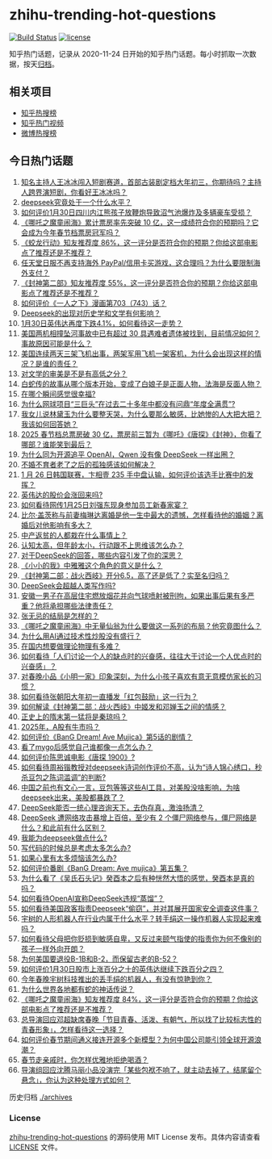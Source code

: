 # zhihu-trending-hot-questions

[![Build Status](https://github.com/justjavac/zhihu-trending-hot-questions/workflows/ci/badge.svg?branch=master)](https://github.com/justjavac/zhihu-trending-hot-questions/actions)
[![license](https://img.shields.io/github/license/justjavac/zhihu-trending-hot-questions)](https://github.com/justjavac/zhihu-trending-hot-questions/blob/master/LICENSE)

知乎热门话题，记录从 2020-11-24
日开始的知乎热门话题。每小时抓取一次数据，按天[归档](./archives)。

## 相关项目

- [知乎热搜榜](https://github.com/justjavac/zhihu-trending-top-search)
- [知乎热门视频](https://github.com/justjavac/zhihu-trending-hot-video)
- [微博热搜榜](https://github.com/justjavac/weibo-trending-hot-search)

## 今日热门话题

<!-- BEGIN -->
<!-- 最后更新时间 Fri Jan 31 2025 11:19:32 GMT+0800 (China Standard Time) -->

1. [知名主持人王冰冰闯入短剧赛道，首部古装剧定档大年初三，你期待吗？主持人跨界演短剧，你看好王冰冰吗？](https://www.zhihu.com/question/10618442769)
1. [deepseek究竟处于一个什么水平？](https://www.zhihu.com/question/10666202502)
1. [如何评价1月30日四川内江熊孩子放鞭炮导致沼气池爆炸及多辆豪车受损？](https://www.zhihu.com/question/10921105358)
1. [《哪吒之魔童闹海》累计票房率先突破 10 亿，这一成绩符合你的预期吗？它会成为今年春节档票房冠军吗？](https://www.zhihu.com/question/10921012359)
1. [《蛟龙行动》知友推荐度 86%，这一评分是否符合你的预期？你给这部电影点了推荐还是不推荐？](https://www.zhihu.com/question/10873944461)
1. [任天堂日服不再支持海外 PayPal/信用卡买游戏，这合理吗？为什么要限制海外支付？](https://www.zhihu.com/question/10896244336)
1. [《封神第二部》知友推荐度 55%，这一评分是否符合你的预期？你给这部电影点了推荐还是不推荐？](https://www.zhihu.com/question/10873952742)
1. [如何评价《一人之下》漫画第703（743）话？](https://www.zhihu.com/question/10921303528)
1. [Deepseek的出现对历史学和文学有何影响？](https://www.zhihu.com/question/10818482571)
1. [1月30日英伟达再度下跌4.1%，如何看待这一走势？](https://www.zhihu.com/question/10877512620)
1. [美国两机相撞坠河事故中已有超过 30 具遇难者遗体被找到，目前情况如何？事故原因可能是什么？](https://www.zhihu.com/question/10871868238)
1. [美国连续两天三架飞机出事，两架军用飞机一架客机，为什么会出现这样的情况？是谁的责任？](https://www.zhihu.com/question/10893008358)
1. [对文学的审美是不是有高低之分？](https://www.zhihu.com/question/423201223)
1. [白蛇传的故事从哪个版本开始，变成了白娘子是正面人物，法海是反面人物？](https://www.zhihu.com/question/10368169333)
1. [在哪个瞬间感觉很幸福?](https://www.zhihu.com/question/660121511)
1. [为什么网球项目“三巨头”在过去二十多年中都没有问鼎“年度全满贯”?](https://www.zhihu.com/question/655638242)
1. [我女儿说林黛玉为什么要整天哭，为什么要那么敏感，比她惨的人大把大把？我该如何回答她？](https://www.zhihu.com/question/10747814182)
1. [2025 春节档总票房破 30 亿，票房前三暂为《哪吒》《唐探》《封神》，你看了哪部？谁能笑到最后？](https://www.zhihu.com/question/10823702457)
1. [为什么同为开源追平 OpenAI，Qwen 没有像 DeepSeek 一样出圈？](https://www.zhihu.com/question/10744161372)
1. [不婚不育者老了之后的孤独感该如何解决？](https://www.zhihu.com/question/599801310)
1. [1 月 26 日韩国联赛，卞相壹 235 手中盘认输，如何评价该选手比赛中的发挥？](https://www.zhihu.com/question/10672322913)
1. [英伟达的股价会涨回来吗?](https://www.zhihu.com/question/10806398090)
1. [如何看待网传1月25日刘强东现身参加员工新春家宴？](https://www.zhihu.com/question/10561872762)
1. [比尔·盖茨称与前妻梅琳达离婚是他一生中最大的遗憾，怎样看待他的婚姻？离婚后对他影响有多大？](https://www.zhihu.com/question/10671044073)
1. [中产返贫的人都栽在什么事情上？](https://www.zhihu.com/question/657234416)
1. [认知太高，但年龄太小，行动跟不上思维该怎么办？](https://www.zhihu.com/question/9644574539)
1. [对于DeepSeek的回答，哪些内容引发了你的深思？](https://www.zhihu.com/question/10740701929)
1. [《小小的我》中雅雅这个角色的意义是什么？](https://www.zhihu.com/question/8184929093)
1. [《封神第二部：战火西岐》开分6.5，高了还是低了？实至名归吗？](https://www.zhihu.com/question/10850785611)
1. [DeepSeek会超越人类写作吗?](https://www.zhihu.com/question/10849017668)
1. [安徽一男子在高层住宅燃放烟花并向气球喷射被刑拘，如果出事后果有多严重？他将承担哪些法律责任？](https://www.zhihu.com/question/10693767229)
1. [张无忌的结局是怎样的？](https://www.zhihu.com/question/303363383)
1. [《哪吒之魔童闹海》中无量仙翁为什么要做这一系列的布局？他究竟图什么？](https://www.zhihu.com/question/10847772459)
1. [为什么用AI通过技术性炒股没有盛行？](https://www.zhihu.com/question/7175362912)
1. [在国内想要做理论物理有多难？](https://www.zhihu.com/question/667146047)
1. [如何看待「人们讨论一个人的缺点时的兴奋感，往往大于讨论一个人优点时的兴奋感」？](https://www.zhihu.com/question/6838004684)
1. [对春晚小品《小明一家》印象深刻，为什么小孩子喜欢有意无意模仿家长的习惯？](https://www.zhihu.com/question/10785369830)
1. [如何看待张朝阳大年初一直播发「红包鼓励」这一行为？](https://www.zhihu.com/question/10873705235)
1. [如何解读《封神第二部：战火西岐》中姬发和邓婵玉之间的情感？](https://www.zhihu.com/question/10846337681)
1. [正史上的隋末第一猛将是秦琼吗？](https://www.zhihu.com/question/621419938)
1. [2025年，A股有牛市吗？](https://www.zhihu.com/question/10000548554)
1. [如何评价《BanG Dream! Ave Mujica》第5话的剧情？](https://www.zhihu.com/question/9644485070)
1. [看了mygo后感觉自己谁都像一点怎么办？](https://www.zhihu.com/question/9377664420)
1. [如何评价陈思诚电影《唐探 1900》?](https://www.zhihu.com/question/10622344622)
1. [如何看待周裕锴教授对deepseek诗词创作评价不高，认为“诗人锦心绣口，秒杀豆包之陈词滥调”的判断?](https://www.zhihu.com/question/10876882119)
1. [中国之前也有文心一言，豆包等等这些AI工具，对美股没啥影响，为啥deepseek出来，美股都暴跌了？](https://www.zhihu.com/question/10763834313)
1. [DeepSeek能否一统心理咨询天下，去伪存真，激浊扬清？](https://www.zhihu.com/question/10743483773)
1. [DeepSeek 遭网络攻击暴增上百倍，至少有 2 个僵尸网络参与，僵尸网络是什么？和此前有什么区别？](https://www.zhihu.com/question/10897137765)
1. [我能为deepseek做点什么?](https://www.zhihu.com/question/10810440050)
1. [写代码的时候总是考虑太多怎么办?](https://www.zhihu.com/question/10035751095)
1. [如果心里有太多烦恼该怎么办?](https://www.zhihu.com/question/10717724252)
1. [如何评价番剧《BanG Dream: Ave mujica》第五集？](https://www.zhihu.com/question/10401456245)
1. [为什么看了《吴氏石头记》癸酉本之后有种恍然大悟的感觉，癸酉本是真的吗？](https://www.zhihu.com/question/554353793)
1. [如何看待OpenAI宣称DeepSeek违规“蒸馏”？](https://www.zhihu.com/question/10868563908)
1. [如何看待美国政客指责Deepseek“偷窃”，并对其展开国家安全调查这件事？](https://www.zhihu.com/question/10832621463)
1. [宇树的人形机器人在行业内属于什么水平？转手绢这一操作机器人实现起来难吗？](https://www.zhihu.com/question/10775107971)
1. [如何看待父母把你贬损到敏感自卑，又反过来颐气指使的指责你为何不像别的孩子一样外向开朗？](https://www.zhihu.com/question/8083454331)
1. [为何美国要退役B-1B和B-2，而保留古老的B-52？](https://www.zhihu.com/question/355710802)
1. [如何评价1月30日股市上涨百分之十的英伟达继续下跌百分之四？](https://www.zhihu.com/question/10868029039)
1. [今年春晚宇树科技推出的丢手绢的机器人，有没有惊艳到你？](https://www.zhihu.com/question/10802689553)
1. [为什么世界各地都有蛇的神话传说？](https://www.zhihu.com/question/9752077811)
1. [《哪吒之魔童闹海》知友推荐度 84%，这一评分是否符合你的预期？你给这部电影点了推荐还是不推荐？](https://www.zhihu.com/question/10873961390)
1. [总导演回应邓超缺席春晚「节目青春、活泼、有朝气，所以找了比较标志性的青春形象」，怎样看待这一选择？](https://www.zhihu.com/question/10809176462)
1. [如何评价春节期间通义接连开源多个新模型？为何中国公司能引领全球开源浪潮？](https://www.zhihu.com/question/10818862820)
1. [春节走亲戚时，你怎样优雅地拒绝喝酒？](https://www.zhihu.com/question/10543014391)
1. [导演组回应沈腾马丽小品没演完「某些包袱不响了，就主动去掉了，结尾留个悬念」，你认为这种处理方式如何？](https://www.zhihu.com/question/10803282792)

<!-- END -->

历史归档 [./archives](./archives)

### License

[zhihu-trending-hot-questions](https://github.com/justjavac/zhihu-trending-hot-questions)
的源码使用 MIT License 发布。具体内容请查看 [LICENSE](./LICENSE) 文件。
